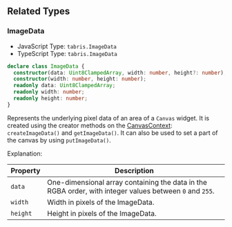 ## Related Types

### ImageData

* JavaScript Type: `tabris.ImageData`
* TypeScript Type: `tabris.ImageData`

```ts
declare class ImageData {
  constructor(data: Uint8ClampedArray, width: number, height?: number);
  constructor(width: number, height: number);
  readonly data: Uint8ClampedArray;
  readonly width: number;
  readonly height: number;
}
```

Represents the underlying pixel data of an area of a `Canvas` widget. It is created using the creator methods on the [CanvasContext](api/CanvasContext.md): `createImageData()` and `getImageData()`. It can also be used to set a part of the canvas by using `putImageData()`.


Explanation:

Property | Description
---------|-------------
`data`   | One-dimensional array containing the data in the RGBA order, with integer values between `0` and `255`.
`width`  | Width in pixels of the ImageData.
`height` | Height in pixels of the ImageData.
